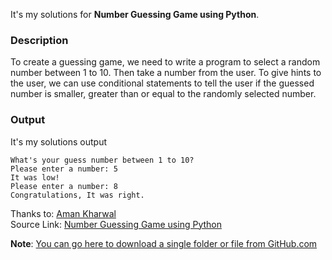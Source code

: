 It's my solutions for **Number Guessing Game using Python**.

### Description
To create a guessing game, we need to write a program to select a random number between 1 to 10. Then take a number from the user.
To give hints to the user, we can use conditional statements to tell the user if the guessed number is smaller, greater than or equal to the randomly selected number.

### Output
It's my solutions output
```
What's your guess number between 1 to 10?
Please enter a number: 5
It was low!
Please enter a number: 8
Congratulations, It was right.
```

Thanks to: [Aman Kharwal](https://thecleverprogrammer.com/about)  
Source Link:  [Number Guessing Game using Python](https://TheCleverProgrammer.com/2022/06/29/number-guessing-game-using-python)

**Note**: [You can go here to download a single folder or file from GitHub.com](https://minhaskamal.github.io/DownGit/#/home)
